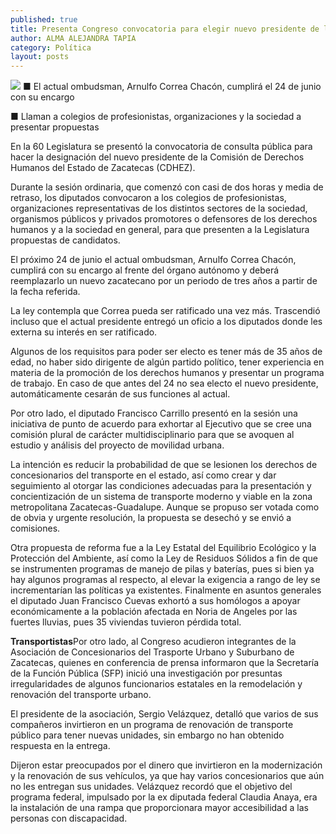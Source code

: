 ```yaml
---
published: true
title: Presenta Congreso convocatoria para elegir nuevo presidente de la Comisión de Derechos Humanos
author: ALMA ALEJANDRA TAPIA
category: Política
layout: posts
---
```


![](http://i.imgur.com/4Ke1id2m.jpg)
■ El actual ombudsman, Arnulfo Correa Chacón, cumplirá el 24 de junio con su encargo

■ Llaman a colegios de profesionistas, organizaciones y la sociedad a presentar propuestas

En la 60 Legislatura se presentó la convocatoria de consulta pública para hacer la designación del nuevo presidente de la Comisión de Derechos Humanos del Estado de Zacatecas (CDHEZ). 

Durante la sesión ordinaria, que comenzó con casi de dos horas y media de retraso, los diputados convocaron a los colegios de profesionistas, organizaciones representativas de los distintos sectores de la sociedad, organismos públicos y privados promotores o defensores de los derechos humanos y a la sociedad en general, para que presenten a la Legislatura propuestas de candidatos.

El próximo 24 de junio el actual ombudsman, Arnulfo Correa Chacón, cumplirá con su encargo al frente del órgano autónomo y deberá reemplazarlo un nuevo zacatecano por un periodo de tres años a partir de la fecha referida. 

La ley contempla que Correa pueda ser ratificado una vez más. Trascendió incluso que el actual presidente entregó un oficio a los diputados donde les externa su interés en ser ratificado. 

Algunos de los requisitos para poder ser electo es tener más de 35 años de edad, no haber sido dirigente de algún partido político, tener experiencia en materia de la promoción de los derechos humanos y presentar un programa de trabajo. En caso de que antes del 24 no sea electo el nuevo presidente, automáticamente cesarán de sus funciones al actual. 

Por otro lado, el diputado Francisco Carrillo presentó en la sesión una iniciativa de punto de acuerdo para exhortar al Ejecutivo que se cree una comisión plural de carácter multidisciplinario para que se avoquen al estudio y análisis del proyecto de movilidad urbana.  

La intención es reducir la probabilidad de que se lesionen los derechos de concesionarios del transporte en el estado, así como crear y dar seguimiento al otorgar las condiciones adecuadas para la presentación y concientización de un sistema de transporte moderno y viable en la zona metropolitana Zacatecas-Guadalupe. Aunque se propuso ser votada como de obvia y urgente resolución, la propuesta se desechó y se envió a comisiones.

Otra propuesta de reforma fue a la Ley Estatal del Equilibrio Ecológico y la Protección del Ambiente, así como la Ley de Residuos Sólidos a fin de que se instrumenten programas de manejo de pilas y baterías, pues si bien ya hay algunos programas al respecto, al elevar la exigencia a rango de ley se incrementarían las políticas ya existentes. 
Finalmente en asuntos generales el diputado Juan Francisco Cuevas exhortó a sus homólogos a apoyar económicamente a la población afectada en Noria de Angeles por las fuertes lluvias, pues 35 viviendas tuvieron pérdida total.

**Transportistas**Por otro lado, al Congreso acudieron integrantes de la Asociación de Concesionarios del Trasporte Urbano y Suburbano de Zacatecas, quienes en conferencia de prensa informaron que la Secretaría de la Función Pública (SFP) inició una investigación por presuntas irregularidades de algunos funcionarios estatales en la remodelación y renovación del transporte urbano.

El presidente de la asociación, Sergio Velázquez, detalló que varios de sus compañeros invirtieron en un programa de renovación de transporte público para tener nuevas unidades, sin embargo no han obtenido respuesta en la entrega.

Dijeron estar preocupados por el dinero que invirtieron en la modernización y la renovación de sus vehículos, ya que hay varios concesionarios que aún no les entregan sus unidades. Velázquez recordó que el objetivo del programa federal, impulsado por la ex diputada federal Claudia Anaya, era la instalación de una rampa que proporcionara mayor accesibilidad a las personas con discapacidad.

